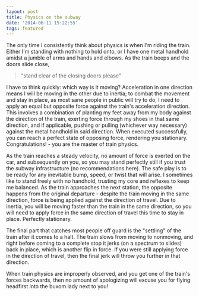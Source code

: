 ```yaml
---
layout: post
title: Physics on the subway
date: '2014-06-11 15:22:55'
tags: featured
---
```


The only time I consistently think about physics is when I'm riding the train. Either I'm standing with nothing to hold onto, or I have one metal handhold amidst a jumble of arms and hands and elbows. As the train beeps and the doors slide close,
>"stand clear of the closing doors please"

I have to think quickly: which way is it moving? Acceleration in one direction means I will be moving in the other due to inertia; to combat the movement and stay in place, as most sane people in public will try to do, I need to apply an equal but opposite force against the train's acceleration direction. This involves a combination of planting my feet away from my body against the direction of the train, exerting force through my shoes in that same direction, and if applicable, pushing or pulling (whichever way necessary) against the metal handhold in said direction. When executed successfully, you can reach a perfect state of opposing force, rendering you stationary. Congratulations! - you are the master of train physics.

As the train reaches a steady velocity, no amount of force is exerted on the car, and subsequently on you, so you may stand perfectly still if you trust the subway infrastructure (no recommendations here). The safe play is to be ready for any inevitable bump, speed, or twist that will arise. I sometimes like to stand freely with no handhold, trusting my core and reflexes to keep me balanced. As the train approaches the next station, the opposite happens from the original departure - despite the train moving in the same direction, force is being applied against the direction of travel. Due to inertia, you will be moving faster than the train in the same direction, so you will need to apply force in the same direction of travel this time to stay in place. Perfectly stationary.

The final part that catches most people off guard is the "settling" of the train after it comes to a halt. The train slows from moving to nonmoving, and right before coming to a complete stop it jerks (on a spectrum to slides) back in place, which is another flip in force. If you were still applying force in the direction of travel, then the final jerk will throw you further in that direction.

When train physics are improperly observed, and you get one of the train's forces backwards, then no amount of apologizing will excuse you for flying headfirst into the buxom lady next to you!